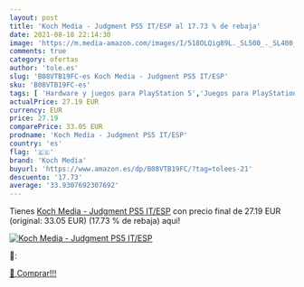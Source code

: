 ```yaml
---
layout: post
title: 'Koch Media - Judgment PS5 IT/ESP al 17.73 % de rebaja'
date: 2021-08-18 22:14:30
image: 'https://m.media-amazon.com/images/I/518OLQig89L._SL500_._SL400_.jpg'
comments: true
category: ofertas
author: 'tole.es'
slug: 'B08VTB19FC-es Koch Media - Judgment PS5 IT/ESP'
sku: 'B08VTB19FC-es'
tags: [ 'Hardware y juegos para PlayStation 5','Juegos para PlayStation 5','Videojuegos','koch media','ps5', ]
actualPrice: 27.19 EUR
currency: EUR
price: 27.19
comparePrice: 33.05 EUR
prodname: 'Koch Media - Judgment PS5 IT/ESP'
country: 'es'
flag: '🇪🇸'
brand: 'Koch Media'
buyurl: 'https://www.amazon.es/dp/B08VTB19FC/?tag=tolees-21'
descuento: '17.73'
average: '33.9307692307692'
---
```


Tienes [Koch Media - Judgment PS5 IT/ESP](https://www.amazon.es/dp/B08VTB19FC/?tag=tolees-21) con precio final de  27.19 EUR (original: 33.05 EUR) (17.73 %  de rebaja) aqui!

[![Koch Media - Judgment PS5 IT/ESP](https://m.media-amazon.com/images/I/518OLQig89L._SL500_._SL400_.jpg)](https://www.amazon.es/dp/B08VTB19FC/?tag=tolees-21)

🔎:


[🛒 Comprar!!!](https://www.amazon.es/dp/B08VTB19FC/?tag=tolees-21)
